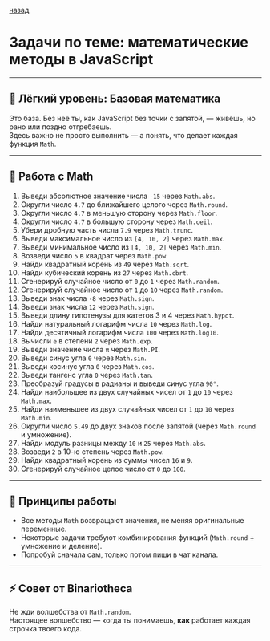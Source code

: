 [назад](pages/menuGitHub.md)

# Задачи по теме: математические методы в JavaScript

---

## 🧱 Лёгкий уровень: Базовая математика

Это база. Без неё ты, как JavaScript без точки с запятой, — живёшь, но рано или поздно отгребаешь.  
Здесь важно не просто выполнить — а понять, что делает каждая функция `Math`.

---

## 🔢 Работа с Math

  1. Выведи абсолютное значение числа `-15` через `Math.abs`.  
  2. Округли число `4.7` до ближайшего целого через `Math.round`.  
  3. Округли число `4.7` в меньшую сторону через `Math.floor`.  
  4. Округли число `4.7` в большую сторону через `Math.ceil`.  
  5. Убери дробную часть числа `7.9` через `Math.trunc`.  
  6. Выведи максимальное число из `[4, 10, 2]` через `Math.max`.  
  7. Выведи минимальное число из `[4, 10, 2]` через `Math.min`.  
  8. Возведи число `5` в квадрат через `Math.pow`.  
  9. Найди квадратный корень из `49` через `Math.sqrt`.  
  10. Найди кубический корень из `27` через `Math.cbrt`.  
  11. Сгенерируй случайное число от `0` до `1` через `Math.random`.  
  12. Сгенерируй случайное число от `1` до `10` через `Math.random`.  
  13. Выведи знак числа `-8` через `Math.sign`.  
  14. Выведи знак числа `12` через `Math.sign`.  
  15. Выведи длину гипотенузы для катетов 3 и 4 через `Math.hypot`.  
  16. Найди натуральный логарифм числа `10` через `Math.log`.  
  17. Найди десятичный логарифм числа `100` через `Math.log10`.  
  18. Вычисли `e` в степени `2` через `Math.exp`.  
  19. Выведи значение числа `π` через `Math.PI`.  
  20. Выведи синус угла `0` через `Math.sin`.  
  21. Выведи косинус угла `0` через `Math.cos`.  
  22. Выведи тангенс угла `0` через `Math.tan`.  
  23. Преобразуй градусы в радианы и выведи синус угла `90°`.  
  24. Найди наибольшее из двух случайных чисел от `1` до `10` через `Math.max`.  
  25. Найди наименьшее из двух случайных чисел от `1` до `10` через `Math.min`.  
  26. Округли число `5.49` до двух знаков после запятой (через `Math.round` и умножение).  
  27. Найди модуль разницы между `10` и `25` через `Math.abs`.  
  28. Возведи `2` в 10-ю степень через `Math.pow`.  
  29. Найди квадратный корень из суммы чисел `16` и `9`.  
  30. Сгенерируй случайное целое число от `0` до `100`.  

---

## 🧠 Принципы работы

- Все методы `Math` возвращают значения, не меняя оригинальные переменные.
- Некоторые задачи требуют комбинирования функций (`Math.round` + умножение и деление).
- Попробуй сначала сам, только потом пиши в чат канала.

---

## ⚡ Совет от Binariotheca

Не жди волшебства от `Math.random`.  
Настоящее волшебство — когда ты понимаешь, **как** работает каждая строчка твоего кода.
